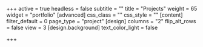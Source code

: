 +++
active = true
headless = false
subtitle = ""
title = "Projects"
weight = 65
widget = "portfolio"
[advanced]
css_class = ""
css_style = ""
[content]
filter_default = 0
page_type = "project"
[design]
columns = "2"
flip_alt_rows = false
view = 3
[design.background]
text_color_light = false

+++
